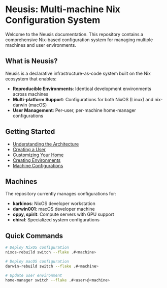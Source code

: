 # Neusis: Multi-machine Nix Configuration System

Welcome to the Neusis documentation. This repository contains a comprehensive Nix-based configuration system for managing multiple machines and user environments.

## What is Neusis?

Neusis is a declarative infrastructure-as-code system built on the Nix ecosystem that enables:

- **Reproducible Environments**: Identical development environments across machines
- **Multi-platform Support**: Configurations for both NixOS (Linux) and nix-darwin (macOS)
- **User Management**: Per-user, per-machine home-manager configurations

## Getting Started

- [Understanding the Architecture](architecture/architecture.md)
- [Creating a User](user_setup/create_user.md)
- [Customizing Your Home](user_setup/modify_home.md)
- [Creating Environments](development/create_env.md)
- [Machine Configurations](architecture/machines.md) 

## Machines

The repository currently manages configurations for:

- **karkinos**: NixOS developer workstation
- **darwin001**: macOS developer machine
- **oppy, spirit**: Compute servers with GPU support
- **chiral**: Specialized system configurations

## Quick Commands

```bash
# Deploy NixOS configuration
nixos-rebuild switch --flake .#<machine>

# Deploy macOS configuration
darwin-rebuild switch --flake .#<machine>

# Update user environment
home-manager switch --flake .#<user>@<machine>
```
